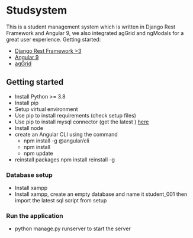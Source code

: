 # Studsystem
This is a student management system which is written in Django Rest Framework and Angular 9, we also integrated agGrid and ngModals for a great user experience.
Getting started:
- [Django Rest Framework >3](https://www.django-rest-framework.org/)
- [Angular 9](https://angular.io/start)
- [agGrid](https://www.ag-grid.com/angular-grid/)

## Getting started
 - Install Python >= 3.8
 - Install pip
 - Setup virtual environment
 - Use pip to install requirements (check setup files)
 - Use pip to install mysql connector (get the latest ) [here](https://www.lfd.uci.edu/~gohlke/pythonlibs/#mysqlclient)
 - Install node 
 - create an Angular CLI using the command 
    - npm install -g @angular/cli
    - npm install 
    - npm update
 - reinstall packages
     npm install reinstall -g
 
### Database setup
 - Install xampp
 - Install xampp, create an empty database and name it student_001 then import the latest sql script from setup
 
### Run the application 
 - python manage.py runserver 
 to start the server 
 
 
